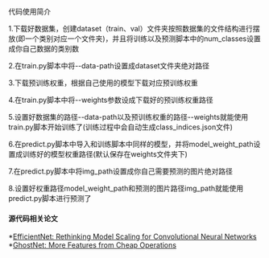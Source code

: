#
代码使用简介

1.下载好数据集，创建dataset（train、val）文件夹按照数据集的文件结构进行摆放(即一个类别对应一个文件夹)，并且将训练以及预测脚本中的num_classes设置成你自己数据的类别数

2.在train.py脚本中将--data-path设置成dataset文件夹绝对路径

3.下载预训练权重，根据自己使用的模型下载对应预训练权重

4.在train.py脚本中将--weights参数设成下载好的预训练权重路径

5.设置好数据集的路径--data-path以及预训练权重的路径--weights就能使用train.py脚本开始训练了(训练过程中会自动生成class_indices.json文件)

6.在predict.py脚本中导入和训练脚本中同样的模型，并将model_weight_path设置成训练好的模型权重路径(默认保存在weights文件夹下)

7.在predict.py脚本中将img_path设置成你自己需要预测的图片绝对路径

8.设置好权重路径model_weight_path和预测的图片路径img_path就能使用predict.py脚本进行预测了


#### 源代码相关论文 
*[EfficientNet: Rethinking Model Scaling for Convolutional Neural Networks](https://arxiv.org/abs/1905.11946)
*[GhostNet: More Features from Cheap Operations](https://arxiv.org/abs/1911.11907)




